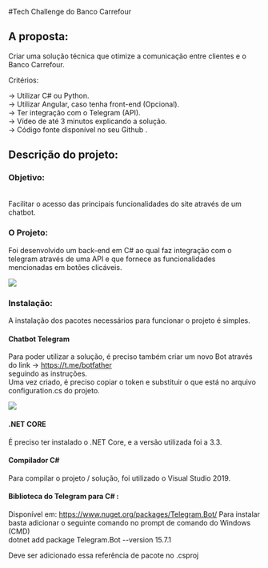 #Tech Challenge do Banco Carrefour

## A proposta:
Criar uma solução técnica que otimize a comunicação entre clientes e o Banco Carrefour. <br>

Critérios:

-> Utilizar C# ou Python. <br>
-> Utilizar Angular, caso tenha front-end (Opcional).<br>
-> Ter integração com o Telegram (API).<br>
-> Vídeo de até 3 minutos explicando a solução.<br>
-> Código fonte disponível no seu Github .<br>

## Descrição do projeto:

### Objetivo:
 <br> Facilitar o acesso das principais funcionalidades do site através de um chatbot.
 
### O Projeto:

Foi desenvolvido um back-end em C# ao qual faz integração com o telegram através de uma API e que fornece as funcionalidades mencionadas em botões clicáveis.

<img src="https://imgur.com/Llolbrl.jpg"></img>

### Instalação:

A instalação dos pacotes necessários para funcionar o projeto é simples. <br>

#### Chatbot Telegram

Para poder utilizar a solução, é preciso também criar um novo Bot através do link -> https://t.me/botfather <br>
seguindo as instruções. <br>
Uma vez criado, é preciso copiar o token e substituir o que está no arquivo configuration.cs do projeto. <br>

<img src="https://imgur.com/Kcb0t3S.jpg"></img>

#### .NET CORE

É preciso ter instalado o .NET Core, e a versão utilizada foi a 3.3.

#### Compilador C#

Para compilar o projeto / solução, foi utilizado o Visual Studio 2019.

#### Biblioteca do Telegram para C# :

Disponível em: https://www.nuget.org/packages/Telegram.Bot/
Para instalar basta adicionar o seguinte comando no prompt de comando do Windows (CMD) <br>
dotnet add package Telegram.Bot --version 15.7.1

Deve ser adicionado essa referência de pacote no .csproj
<PackageReference Include="Telegram.Bot.Extensions.Polling" Version="0.1.3" />
<PackageReference Include="Microsoft.EntityFrameworkCore.Sqlite" Version="3.1.6" />
